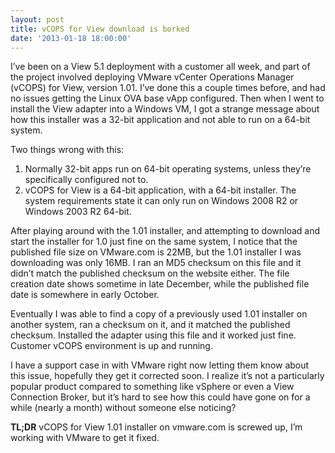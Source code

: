```yaml
---
layout: post
title: vCOPS for View download is borked
date: '2013-01-18 18:00:00'
---
```


I’ve been on a View 5.1 deployment with a customer all week, and part of the project involved deploying VMware vCenter Operations Manager (vCOPS) for View, version 1.01. I’ve done this a couple times before, and had no issues getting the Linux OVA base vApp configured. Then when I went to install the View adapter into a Windows VM, I got a strange message about how this installer was a 32-bit application and not able to run on a 64-bit system.

Two things wrong with this:

  1. Normally 32-bit apps run on 64-bit operating systems, unless they’re specifically configured not to.	
  2. vCOPS for View is a 64-bit application, with a 64-bit installer. The system requirements state it can only run on Windows 2008 R2 or Windows 2003 R2 64-bit.

After playing around with the 1.01 installer, and attempting to download and start the installer for 1.0 just fine on the same system, I notice that the published file size on VMware.com is 22MB, but the 1.01 installer I was downloading was only 16MB. I ran an MD5 checksum on this file and it didn’t match the published checksum on the website either. The file creation date shows sometime in late December, while the published file date is somewhere in early October.

Eventually I was able to find a copy of a previously used 1.01 installer on another system, ran a checksum on it, and it matched the published checksum. Installed the adapter using this file and it worked just fine. Customer vCOPS environment is up and running.

I have a support case in with VMware right now letting them know about this issue, hopefully they get it corrected soon. I realize it’s not a particularly popular product compared to something like vSphere or even a View Connection Broker, but it’s hard to see how this could have gone on for a while (nearly a month) without someone else noticing?

**TL;DR**
vCOPS for View 1.01 installer on vmware.com is screwed up, I’m working with VMware to get it fixed.
